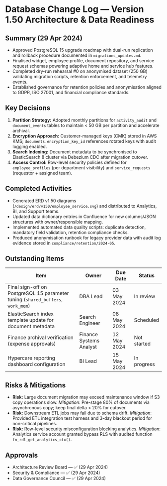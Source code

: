 # Database Change Log — Version 1.50 Architecture & Data Readiness

## Summary (29 Apr 2024)
- Approved PostgreSQL 15 upgrade roadmap with dual-run replication and rollback procedure documented in `migrations_updates.md`.
- Finalised widget, employee profile, document repository, and service request schemas powering adaptive home and service hub features.
- Completed dry-run rehearsal #0 on anonymised dataset (250 GB) validating migration scripts, retention enforcement, and telemetry events.
- Established governance for retention policies and anonymisation aligned to GDPR, ISO 27001, and financial compliance standards.

## Key Decisions
1. **Partition Strategy:** Adopted monthly partitions for `activity_audit` and `document_events` tables to maintain < 50 GB per partition and accelerate archival.
2. **Encryption Approach:** Customer-managed keys (CMK) stored in AWS KMS; `documents.encryption_key_id` references rotated keys with audit logging enabled.
3. **Search Indexing:** Document metadata to be synchronised to ElasticSearch 8 cluster via Debezium CDC after migration cutover.
4. **Access Control:** Row-level security policies defined for `employee_profiles` (per department visibility) and `service_requests` (requestor + assigned team).

## Completed Activities
- Generated ERD v1.50 diagrams (`/design/erd/v150/employee_service.svg`) and distributed to Analytics, BI, and Support teams.
- Updated data dictionary entries in Confluence for new columns/JSON structures with owner/responsible mapping.
- Implemented automated data quality scripts: duplicate detection, mandatory field validation, retention compliance checks.
- Produced anonymisation runbook for legacy provider data with audit log evidence stored in `compliance/retention/2024-05`.

## Outstanding Items
| Item | Owner | Due Date | Status |
| --- | --- | --- | --- |
| Final sign-off on PostgreSQL 15 parameter tuning (`shared_buffers`, `work_mem`) | DBA Lead | 03 May 2024 | In review |
| ElasticSearch index template update for document metadata | Search Engineer | 08 May 2024 | Scheduled |
| Finance archival verification (expense approvals) | Finance Systems Analyst | 12 May 2024 | Not started |
| Hypercare reporting dashboard configuration | BI Lead | 15 May 2024 | In progress |

## Risks & Mitigations
- **Risk:** Large document migration may exceed maintenance window if S3 copy operations slow. *Mitigation*: Pre-stage 80% of documents via asynchronous copy; keep final delta < 20% for cutover.
- **Risk:** Downstream ETL jobs may fail due to schema drift. *Mitigation*: Provided ETL integration test harness and 3-day blackout period for non-critical pipelines.
- **Risk:** Row-level security misconfiguration blocking analytics. *Mitigation*: Analytics service account granted bypass RLS with audited function `fn_rdl_get_analytics_ctx()`.

## Approvals
- Architecture Review Board — ✅ (29 Apr 2024)
- Security & Compliance — ✅ (29 Apr 2024)
- Data Governance Council — ✅ (29 Apr 2024)
